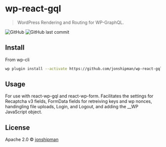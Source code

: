 # wp-react-gql

> WordPress Rendering and Routing for WP-GraphQL.

![GitHub](https://img.shields.io/github/license/jonshipman/wp-react-gql) ![GitHub last commit](https://img.shields.io/github/last-commit/jonshipman/wp-react-gql)

## Install
From wp-cli

```bash
wp plugin install --activate https://github.com/jonshipman/wp-react-gql/archive/master.zip
```

## Usage

For use with react-wp-gql and react-wp-form. Facilitates the settings for Recaptcha v3 fields, FormData fields for retreiving keys and wp nonces, handingling file uploads, Login, and Logout, and adding the __WP JavaScript object.

## License

Apache 2.0 © [jonshipman](https://github.com/jonshipman)
